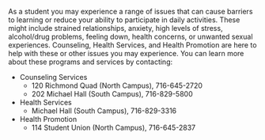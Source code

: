 As a student you may experience a range of issues that can cause barriers to learning or reduce your ability to participate in daily activities. These might include strained relationships, anxiety, high levels of stress, alcohol/drug problems, feeling down, health concerns, or unwanted sexual experiences. Counseling, Health Services, and Health Promotion are here to help with these or other issues you may experience. You can learn more about these programs and services by contacting:

- Counseling Services
    - 120 Richmond Quad (North Campus), 716-645-2720
    - 202 Michael Hall (South Campus), 716-829-5800
- Health Services
    - Michael Hall (South Campus), 716-829-3316
- Health Promotion
    - 114 Student Union (North Campus), 716-645-2837